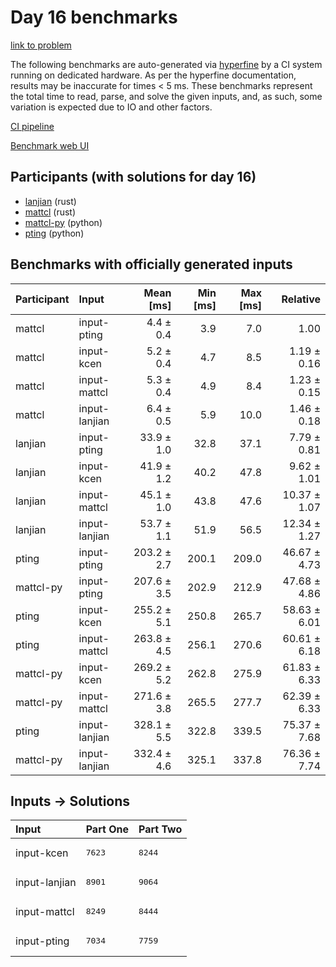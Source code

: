 # Day 16 benchmarks

[link to problem](https://adventofcode.com/2023/day/16)

The following benchmarks are auto-generated via
[hyperfine](https://github.com/sharkdp/hyperfine) by a CI system running on
dedicated hardware. As per the hyperfine documentation, results may be
inaccurate for times < 5 ms. These benchmarks represent the total time to read,
parse, and solve the given inputs, and, as such, some variation is expected due
to IO and other factors.

[CI pipeline](http://ci.papercode.net:8080/teams/main/pipelines/aoc2023)

[Benchmark web UI](https://aoc.ancalagon.black)


## Participants (with solutions for day 16)

- [lanjian](https://github.com/lanjian/aoc-2023) (rust)
- [mattcl](https://github.com/mattcl/aoc2023) (rust)
- [mattcl-py](https://github.com/mattcl/aoc2023-py) (python)
- [pting](https://github.com/pting/aoc2023) (python)


## Benchmarks with officially generated inputs

| Participant | Input | Mean [ms] | Min [ms] | Max [ms] | Relative |
|:---|:---|---:|---:|---:|---:|
| mattcl | input-pting | 4.4 ± 0.4 | 3.9 | 7.0 | 1.00 |
| mattcl | input-kcen | 5.2 ± 0.4 | 4.7 | 8.5 | 1.19 ± 0.16 |
| mattcl | input-mattcl | 5.3 ± 0.4 | 4.9 | 8.4 | 1.23 ± 0.15 |
| mattcl | input-lanjian | 6.4 ± 0.5 | 5.9 | 10.0 | 1.46 ± 0.18 |
| lanjian | input-pting | 33.9 ± 1.0 | 32.8 | 37.1 | 7.79 ± 0.81 |
| lanjian | input-kcen | 41.9 ± 1.2 | 40.2 | 47.8 | 9.62 ± 1.01 |
| lanjian | input-mattcl | 45.1 ± 1.0 | 43.8 | 47.6 | 10.37 ± 1.07 |
| lanjian | input-lanjian | 53.7 ± 1.1 | 51.9 | 56.5 | 12.34 ± 1.27 |
| pting | input-pting | 203.2 ± 2.7 | 200.1 | 209.0 | 46.67 ± 4.73 |
| mattcl-py | input-pting | 207.6 ± 3.5 | 202.9 | 212.9 | 47.68 ± 4.86 |
| pting | input-kcen | 255.2 ± 5.1 | 250.8 | 265.7 | 58.63 ± 6.01 |
| pting | input-mattcl | 263.8 ± 4.5 | 256.1 | 270.6 | 60.61 ± 6.18 |
| mattcl-py | input-kcen | 269.2 ± 5.2 | 262.8 | 275.9 | 61.83 ± 6.33 |
| mattcl-py | input-mattcl | 271.6 ± 3.8 | 265.5 | 277.7 | 62.39 ± 6.33 |
| pting | input-lanjian | 328.1 ± 5.5 | 322.8 | 339.5 | 75.37 ± 7.68 |
| mattcl-py | input-lanjian | 332.4 ± 4.6 | 325.1 | 337.8 | 76.36 ± 7.74 |


## Inputs -> Solutions

| Input | Part One | Part Two |
|:---|:---|:---|
|input-kcen|<pre>7623</pre>|<pre>8244</pre>|
|input-lanjian|<pre>8901</pre>|<pre>9064</pre>|
|input-mattcl|<pre>8249</pre>|<pre>8444</pre>|
|input-pting|<pre>7034</pre>|<pre>7759</pre>|